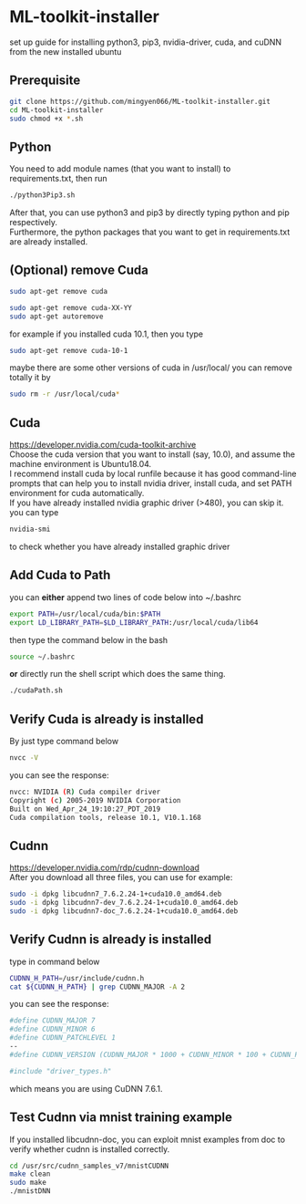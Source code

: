 # ML-toolkit-installer
set up guide for installing python3, pip3, nvidia-driver, cuda, and cuDNN from the new installed ubuntu

## Prerequisite
```bash
git clone https://github.com/mingyen066/ML-toolkit-installer.git
cd ML-toolkit-installer
sudo chmod +x *.sh
```

## Python 
You need to add module names (that you want to install) to requirements.txt, then run 
```bash
./python3Pip3.sh
```
After that, you can use python3 and pip3 by directly typing python and pip respectively. \
Furthermore, the python packages that you want to get in requirements.txt are already installed.

## (Optional) remove Cuda
```bash
sudo apt-get remove cuda
```
```bash
sudo apt-get remove cuda-XX-YY
sudo apt-get autoremove
```
for example if you installed cuda 10.1, then you type
```bash
sudo apt-get remove cuda-10-1
```
maybe there are some other versions of cuda in /usr/local/
you can remove totally it by
```bash
sudo rm -r /usr/local/cuda*
```

## Cuda 
https://developer.nvidia.com/cuda-toolkit-archive \
Choose the cuda version that you want to install (say, 10.0), and assume the machine environment is Ubuntu18.04.\
I recommend install cuda by local runfile because it has good command-line prompts that can help you to install nvidia driver, install cuda, and set PATH environment for cuda automatically. \
If you have already installed nvidia graphic driver (>480), you can skip it.
you can type
```bash
nvidia-smi
```
to check whether you have already installed graphic driver

## Add Cuda to Path
you can **either** append two lines of code below into ~/.bashrc
```bash
export PATH=/usr/local/cuda/bin:$PATH
export LD_LIBRARY_PATH=$LD_LIBRARY_PATH:/usr/local/cuda/lib64
```
then type the command below in the bash
```bash
source ~/.bashrc
```
**or** directly run the shell script which does the same thing.
```bash
./cudaPath.sh
```

## Verify Cuda is already is installed 
By just type command below 
```bash
nvcc -V
```
you can see the response:
```bash
nvcc: NVIDIA (R) Cuda compiler driver
Copyright (c) 2005-2019 NVIDIA Corporation
Built on Wed_Apr_24_19:10:27_PDT_2019
Cuda compilation tools, release 10.1, V10.1.168
```

## Cudnn
https://developer.nvidia.com/rdp/cudnn-download \
After you download all three files, you can use for example:
```bash
sudo -i dpkg libcudnn7_7.6.2.24-1+cuda10.0_amd64.deb
sudo -i dpkg libcudnn7-dev_7.6.2.24-1+cuda10.0_amd64.deb
sudo -i dpkg libcudnn7-doc_7.6.2.24-1+cuda10.0_amd64.deb
```

## Verify Cudnn is already is installed 
type in command below
```bash
CUDNN_H_PATH=/usr/include/cudnn.h
cat ${CUDNN_H_PATH} | grep CUDNN_MAJOR -A 2
```
you can see the response:
```bash
#define CUDNN_MAJOR 7
#define CUDNN_MINOR 6
#define CUDNN_PATCHLEVEL 1
--
#define CUDNN_VERSION (CUDNN_MAJOR * 1000 + CUDNN_MINOR * 100 + CUDNN_PATCHLEVEL)

#include "driver_types.h"
```
which means you are using CuDNN 7.6.1.

## Test Cudnn via mnist training example
If you installed libcudnn-doc, you can exploit mnist examples from doc to verify whether cudnn is installed correctly.
```bash
cd /usr/src/cudnn_samples_v7/mnistCUDNN
make clean
sudo make 
./mnistDNN
```

